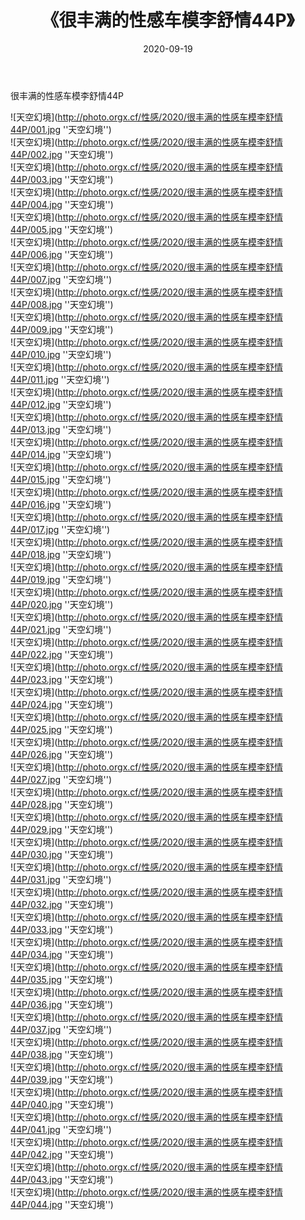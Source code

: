 ﻿---
layout: post
title: 《很丰满的性感车模李舒情44P》
date: 2020-09-19
img: http://photo.orgx.cf/性感/2020/很丰满的性感车模李舒情44P/000.jpg
tags: [美女,性感,泳衣]
---

很丰满的性感车模李舒情44P



![天空幻境](http://photo.orgx.cf/性感/2020/很丰满的性感车模李舒情44P/001.jpg ''天空幻境'')<br>
![天空幻境](http://photo.orgx.cf/性感/2020/很丰满的性感车模李舒情44P/002.jpg ''天空幻境'')<br>
![天空幻境](http://photo.orgx.cf/性感/2020/很丰满的性感车模李舒情44P/003.jpg ''天空幻境'')<br>
![天空幻境](http://photo.orgx.cf/性感/2020/很丰满的性感车模李舒情44P/004.jpg ''天空幻境'')<br>
![天空幻境](http://photo.orgx.cf/性感/2020/很丰满的性感车模李舒情44P/005.jpg ''天空幻境'')<br>
![天空幻境](http://photo.orgx.cf/性感/2020/很丰满的性感车模李舒情44P/006.jpg ''天空幻境'')<br>
![天空幻境](http://photo.orgx.cf/性感/2020/很丰满的性感车模李舒情44P/007.jpg ''天空幻境'')<br>
![天空幻境](http://photo.orgx.cf/性感/2020/很丰满的性感车模李舒情44P/008.jpg ''天空幻境'')<br>
![天空幻境](http://photo.orgx.cf/性感/2020/很丰满的性感车模李舒情44P/009.jpg ''天空幻境'')<br>
![天空幻境](http://photo.orgx.cf/性感/2020/很丰满的性感车模李舒情44P/010.jpg ''天空幻境'')<br>
![天空幻境](http://photo.orgx.cf/性感/2020/很丰满的性感车模李舒情44P/011.jpg ''天空幻境'')<br>
![天空幻境](http://photo.orgx.cf/性感/2020/很丰满的性感车模李舒情44P/012.jpg ''天空幻境'')<br>
![天空幻境](http://photo.orgx.cf/性感/2020/很丰满的性感车模李舒情44P/013.jpg ''天空幻境'')<br>
![天空幻境](http://photo.orgx.cf/性感/2020/很丰满的性感车模李舒情44P/014.jpg ''天空幻境'')<br>
![天空幻境](http://photo.orgx.cf/性感/2020/很丰满的性感车模李舒情44P/015.jpg ''天空幻境'')<br>
![天空幻境](http://photo.orgx.cf/性感/2020/很丰满的性感车模李舒情44P/016.jpg ''天空幻境'')<br>
![天空幻境](http://photo.orgx.cf/性感/2020/很丰满的性感车模李舒情44P/017.jpg ''天空幻境'')<br>
![天空幻境](http://photo.orgx.cf/性感/2020/很丰满的性感车模李舒情44P/018.jpg ''天空幻境'')<br>
![天空幻境](http://photo.orgx.cf/性感/2020/很丰满的性感车模李舒情44P/019.jpg ''天空幻境'')<br>
![天空幻境](http://photo.orgx.cf/性感/2020/很丰满的性感车模李舒情44P/020.jpg ''天空幻境'')<br>
![天空幻境](http://photo.orgx.cf/性感/2020/很丰满的性感车模李舒情44P/021.jpg ''天空幻境'')<br>
![天空幻境](http://photo.orgx.cf/性感/2020/很丰满的性感车模李舒情44P/022.jpg ''天空幻境'')<br>
![天空幻境](http://photo.orgx.cf/性感/2020/很丰满的性感车模李舒情44P/023.jpg ''天空幻境'')<br>
![天空幻境](http://photo.orgx.cf/性感/2020/很丰满的性感车模李舒情44P/024.jpg ''天空幻境'')<br>
![天空幻境](http://photo.orgx.cf/性感/2020/很丰满的性感车模李舒情44P/025.jpg ''天空幻境'')<br>
![天空幻境](http://photo.orgx.cf/性感/2020/很丰满的性感车模李舒情44P/026.jpg ''天空幻境'')<br>
![天空幻境](http://photo.orgx.cf/性感/2020/很丰满的性感车模李舒情44P/027.jpg ''天空幻境'')<br>
![天空幻境](http://photo.orgx.cf/性感/2020/很丰满的性感车模李舒情44P/028.jpg ''天空幻境'')<br>
![天空幻境](http://photo.orgx.cf/性感/2020/很丰满的性感车模李舒情44P/029.jpg ''天空幻境'')<br>
![天空幻境](http://photo.orgx.cf/性感/2020/很丰满的性感车模李舒情44P/030.jpg ''天空幻境'')<br>
![天空幻境](http://photo.orgx.cf/性感/2020/很丰满的性感车模李舒情44P/031.jpg ''天空幻境'')<br>
![天空幻境](http://photo.orgx.cf/性感/2020/很丰满的性感车模李舒情44P/032.jpg ''天空幻境'')<br>
![天空幻境](http://photo.orgx.cf/性感/2020/很丰满的性感车模李舒情44P/033.jpg ''天空幻境'')<br>
![天空幻境](http://photo.orgx.cf/性感/2020/很丰满的性感车模李舒情44P/034.jpg ''天空幻境'')<br>
![天空幻境](http://photo.orgx.cf/性感/2020/很丰满的性感车模李舒情44P/035.jpg ''天空幻境'')<br>
![天空幻境](http://photo.orgx.cf/性感/2020/很丰满的性感车模李舒情44P/036.jpg ''天空幻境'')<br>
![天空幻境](http://photo.orgx.cf/性感/2020/很丰满的性感车模李舒情44P/037.jpg ''天空幻境'')<br>
![天空幻境](http://photo.orgx.cf/性感/2020/很丰满的性感车模李舒情44P/038.jpg ''天空幻境'')<br>
![天空幻境](http://photo.orgx.cf/性感/2020/很丰满的性感车模李舒情44P/039.jpg ''天空幻境'')<br>
![天空幻境](http://photo.orgx.cf/性感/2020/很丰满的性感车模李舒情44P/040.jpg ''天空幻境'')<br>
![天空幻境](http://photo.orgx.cf/性感/2020/很丰满的性感车模李舒情44P/041.jpg ''天空幻境'')<br>
![天空幻境](http://photo.orgx.cf/性感/2020/很丰满的性感车模李舒情44P/042.jpg ''天空幻境'')<br>
![天空幻境](http://photo.orgx.cf/性感/2020/很丰满的性感车模李舒情44P/043.jpg ''天空幻境'')<br>
![天空幻境](http://photo.orgx.cf/性感/2020/很丰满的性感车模李舒情44P/044.jpg ''天空幻境'')<br>
